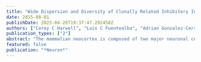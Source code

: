 ```yaml
---
title: "Wide Dispersion and Diversity of Clonally Related Inhibitory Interneurons"
date: 2015-08-01
publishDate: 2023-04-26T19:37:47.292458Z
authors: ["Corey C Harwell", "Luis C Fuentealba", "Adrian Gonzalez-Cerrillo", "Phillip R L Parker", "Caitlyn C Gertz", "Emanuele Mazzola", "Miguel Turrero Garcia", "Arturo Alvarez-Buylla", "Constance L Cepko", "Arnold R Kriegstein"]
publication_types: ["2"]
abstract: "The mammalian neocortex is composed of two major neuronal cell types with distinct origins: excitatory pyramidal neurons and inhibitory interneurons, generated in dorsal and ventral progenitor zones of the embryonic telencephalon, respectively. Thus, inhibitory neurons migrate relatively long distances to reach their destination in the developing forebrain. The role of lineage in the organization and circuitry of interneurons is still not well understood. Utilizing a combination of genetics, retroviral fate mapping, and lineage-specific retroviral barcode labeling, we find that clonally related interneurons can be widely dispersed while unrelated interneurons can be closely clustered. These data suggest that migratory mechanisms related to the clustering of interneurons occur largely independent of their clonal origin."
featured: false
publication: "*Neuron*"
---
```


